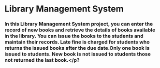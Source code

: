 # Library Management System

### <p>In this Library Management System project, you can enter the record of new books and retrieve the details of books available in the library. You can issue the books to the students and maintain their records. Late fine is charged for students who returns the issued books after the due date.Only one book is issued to students. New book is not issued to students those not returned the last book.</p?

